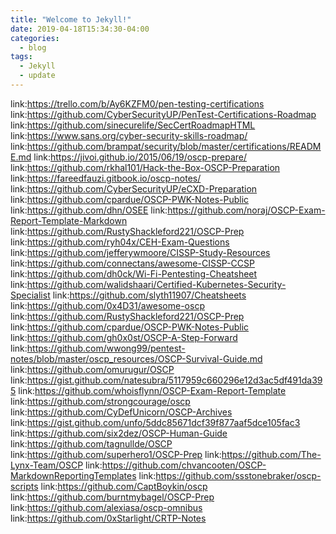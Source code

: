 ```yaml
---
title: "Welcome to Jekyll!"
date: 2019-04-18T15:34:30-04:00
categories:
  - blog
tags:
  - Jekyll
  - update
---
```

link:https://trello.com/b/Ay6KZFM0/pen-testing-certifications
link:https://github.com/CyberSecurityUP/PenTest-Certifications-Roadmap
link:https://github.com/sinecurelife/SecCertRoadmapHTML
link:https://www.sans.org/cyber-security-skills-roadmap/
link:https://github.com/brampat/security/blob/master/certifications/README.md
link:https://jivoi.github.io/2015/06/19/oscp-prepare/
link:https://github.com/rkhal101/Hack-the-Box-OSCP-Preparation
link:https://fareedfauzi.gitbook.io/oscp-notes/
link:https://github.com/CyberSecurityUP/eCXD-Preparation
link:https://github.com/cpardue/OSCP-PWK-Notes-Public
link:https://github.com/dhn/OSEE
link:https://github.com/noraj/OSCP-Exam-Report-Template-Markdown
link:https://github.com/RustyShackleford221/OSCP-Prep
link:https://github.com/ryh04x/CEH-Exam-Questions
link:https://github.com/jefferywmoore/CISSP-Study-Resources
link:https://github.com/connectans/awesome-CISSP-CCSP
link:https://github.com/dh0ck/Wi-Fi-Pentesting-Cheatsheet
link:https://github.com/walidshaari/Certified-Kubernetes-Security-Specialist
link:https://github.com/slyth11907/Cheatsheets
link:https://github.com/0x4D31/awesome-oscp
link:https://github.com/RustyShackleford221/OSCP-Prep
link:https://github.com/cpardue/OSCP-PWK-Notes-Public
link:https://github.com/gh0x0st/OSCP-A-Step-Forward
link:https://github.com/wwong99/pentest-notes/blob/master/oscp_resources/OSCP-Survival-Guide.md
link:https://github.com/omurugur/OSCP
link:https://gist.github.com/natesubra/5117959c660296e12d3ac5df491da395
link:https://github.com/whoisflynn/OSCP-Exam-Report-Template
link:https://github.com/strongcourage/oscp
link:https://github.com/CyDefUnicorn/OSCP-Archives
link:https://gist.github.com/unfo/5ddc85671dcf39f877aaf5dce105fac3
link:https://github.com/six2dez/OSCP-Human-Guide
link:https://github.com/tagnullde/OSCP
link:https://github.com/superhero1/OSCP-Prep
link:https://github.com/The-Lynx-Team/OSCP
link:https://github.com/chvancooten/OSCP-MarkdownReportingTemplates
link:https://github.com/ssstonebraker/oscp-scripts
link:https://github.com/CaptBoykin/oscp
link:https://github.com/burntmybagel/OSCP-Prep
link:https://github.com/alexiasa/oscp-omnibus
link:https://github.com/0xStarlight/CRTP-Notes
